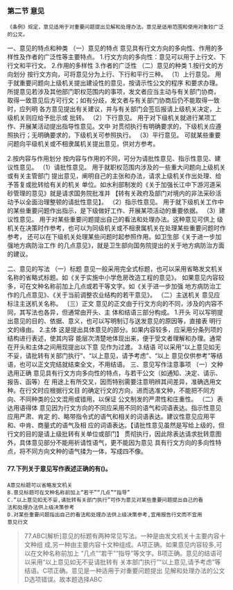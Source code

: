 
### 第二节 意见
    《条例》规定，意见适用于对重要问题提出见解和处理办法。意见是适用范围和使用对象较广泛的公文。
一、意见的特点和种类
（一）意见的特点
意见具有行文方向的多向性、作用的多样性及作者的广泛性等主要特点。
    1.行文方向的多向性：意见可以用于上行文、下行文和平行文。
    2.作用的多样性
    3.作者的广泛性
（二）意见的种类
1.按行文的方向划分
按行文方向，可将意见分为上行、下行和平行三种。
（1）上行意见。
    用于就重要问题向上级机关提出建设性的意见，按请示性公文的程序
    和要求办理。所提意见若涉及其他部门职权范围内的事项，发文者应当主动与有关部门协商，
    取得一致意见后方可行文；如有分歧，发文者与有关部门协商后仍不能取得一致时，应列明
    各方意见提出有关建议，并与有关部门会签后报请上级机关决定，上级机关则应给予批示或
    批转。
（2）下行意见。
    用于对下级机关就进行某项工作、开展某活动提出指导性意见。文中
    对贯彻执行有明确要求的，下级机关应遵照执行；无明确要求的，下级机关可参照执行。
（3）平行意见。
    可就某些重要问题向平级机关或不相隶属机关提出意见，供对方参考。


2.按内容与作用划分
按内容与作用的不同，可分为请批性意见、指示性意见、建议性意见。
（1）请批性意见。
    用于就职权范围内涉及的一些重大问题向上级机关或有关主管部门
    提出意见，阐明自己的主张和办法，请求上级机关作出处理、给予答复或批转给有关的机关
    单位。如水利部制发的《关于加强长江中下游河道采砂管理的意见》就是请求国务院批准并
    【转有关政府及部门对境内的非法采砂活动予以全面治理整顿的请批性意见】。
（2）指示性意见。
    用于就下级机关工作中的某些重要问题作出指示，是下级做好工作、开展某项活动的重要依据。
（3）建议性意见。
    用于对某些重要问题提出自己的看法和处理办法。这种意见可供上
    级机关在决策时作参考，也可以为同级机关或不相隶属机关在处理某些重要问题时作参考，
    还可以在下级机关处理某些问题时起参照作用。如卫生部《关于进一步加强地方病防治工作
    的几点意见》，就是卫生部向国务院提出的关于地方病防治方面的建议。


二、意见的写法
（一）标题
    意见一般采用完全式标题，也可以采用省略发文机关名称的省略式标题。如《关于实施中小学危房改造工程的意见》。
    如果意见内容较多，可在文种名称前加上几点或若干等文字。如《关于进一步加强
    地方病防治工作的几点意见》、《关于当前调整农业结构的若干意见》。
（二）主送机关
    意见应标注主送机关名称。
（三）正文
意见的正文由于行文方向的不同，涉及的内容不同，其写法也各异，但通常由开头、主
体和结语三部分构成。
1.开头
    可以写明提出意见的目的、依据、意义，也可以写明制订与送发意见的原因等，直接表
    明行文的缘由。
2.主体
    这是提出具体意见的部分。如果内容较多，应采用分条列项的结构进行表述，使其内容
    能层次清楚地体现出来，便于受文者理解和办理。通常在开头和主体之间用现提出以下意
    见作为过渡。
3.结语
    可以采用“以上意见如无不妥，请批转有关部门执行”、“以上意见，请予考虑”、“以上
    意见仅供参考”等结语，也可以正文完结就结束全文，不用结语。
三、意见写作注意事项
（一）文种选用正确
    意见具有行文方向多向性的特点，与若干公文（如通知、决定、请示、报告、函等）在
    用途上有所交叉，因而特别需要注意明辨其间差异，准确选用文种。在行文时应根据行文目
    的确定行文的方向，进而选准文种，不能把不同方向、不同种类的公文混用或错用，以保证
    公文制发的严肃性和庄重性。
（二）表达用语得体
    意见因为行文方向的不同应采用不同的语气和词语表达。指示性意见应用严肃、肯定
    的、略带指令式的语气和相关的词语表达。建议性意见应用平和、中肯、商量式的语气及相
    应的词语表达。【请批性意见虽然是写给上级的，但行文的目的是请上级批转有关单位或部门】
    贯彻执行，因此除表达请求批转意图外，具体意见部分不能用祈请性语气，更不能因为意见
    具有行文方向的多向性特点，将不同方向文种的语气揉为一体，写成四不像。

#### 77.下列关于意见写作表述正确的有()。
    A意见标题可以省略发文机关
    B.意见标题可在文种名称前加上“若干”“几点”“指导”
    C.“以上意见如无不妥,请批转有关部门执行”可作为意见对某些重要问题提出自己的看
    法和处理办法供上级决策参考
    D.对某些重要问题指出自己的看法和处理办法供上级决策参考,宜用报告行文而不宜用
    意见行文
>   77.ABC[解析]意见的标题有两种常见写法。一种是由发文机关十主要内容十文种组
    成,另一种由主要内容十文种组成。A项正确。如果意见内容较多,可以在文种名称前加上
    “几点”“若干”“指导”等文字。B项正确。意见的结语可以采用“以上意见如无不妥请批转有
    关本部门执行”“以上意见,请予考虑”等结语。C项正确。意见是一种适用于对重要问题提出
    见解和处理办法的公文D选项错误。故本题选择ABC    


